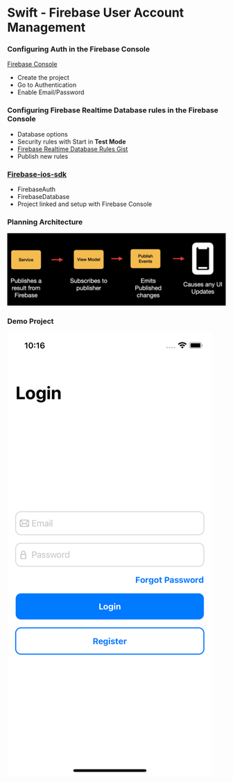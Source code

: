 # Swift - Firebase User Account Management

### Configuring  Auth in the Firebase Console
[Firebase Console][firebaseconsole]

- Create the project
- Go to Authentication
- Enable Email/Password

### Configuring Firebase Realtime Database rules in the Firebase Console

- Database options
- Security rules with Start in **Test Mode**
- [Firebase Realtime Database Rules Gist][realtimedbrules]
- Publish new rules

### [Firebase-ios-sdk][firebaseiossdk]
- FirebaseAuth
- FirebaseDatabase
- Project linked and setup with Firebase Console

### Planning Architecture
![Planning Architecture](/planning_architecture.png)

### Demo Project
![App UI](/intro.png)

[firebaseiossdk]: https://github.com/firebase/firebase-ios-sdk
[firebaseconsole]: https://console.firebase.google.com
[realtimedbrules]: https://gist.github.com/tunds/316b1747f1da7952974f2158c6c9a5a1
